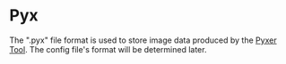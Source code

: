 # Pyx

The ".pyx" file format is used to store image data produced by the [Pyxer Tool](https://github.com/Kitanga/Pyxer). The config file's format will be determined later.
